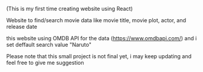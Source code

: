 (This is my first time creating website using React)

Website to find/search movie data like movie title, movie plot, actor, and release date

this website using OMDB API for the data (https://www.omdbapi.com/) and i set deffault search value "Naruto"

Please note that this small project is not final yet, i may keep updating and feel free to give me suggestion
